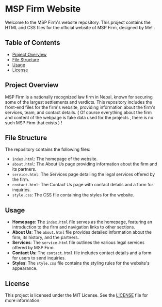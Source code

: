 # MSP Firm Website

Welcome to the MSP Firm's website repository. This project contains the HTML and CSS files for the official website of MSP Firm, designed by Me! . 

## Table of Contents

- [Project Overview](#project-overview)
- [File Structure](#file-structure)
- [Usage](#usage)
- [License](#license)

## Project Overview

MSP Firm is a nationally recognized law firm in Nepal, known for securing some of the largest settlements and verdicts. This repository includes the front-end files for the firm's website, providing information about the firm's services, team, and contact details. ( Of course everything about the firm and content of the webpage is fake data used for the projects , there is no such MSP Firm that exists ) !

## File Structure

The repository contains the following files:

- `index.html`: The homepage of the website.
- `about.html`: The About Us page providing information about the firm and its partners.
- `service.html`: The Services page detailing the legal services offered by the firm.
- `contact.html`: The Contact Us page with contact details and a form for inquiries.
- `style.css`: The CSS file containing the styles for the website.

## Usage

- **Homepage**: The `index.html` file serves as the homepage, featuring an introduction to the firm and navigation links to other sections.
- **About Us**: The `about.html` file provides detailed information about the firm, its history, and the partners.
- **Services**: The `service.html` file outlines the various legal services offered by MSP Firm.
- **Contact Us**: The `contact.html` file includes contact details and a form for users to send inquiries.
- **Styles**: The `style.css` file contains the styling rules for the website's appearance.

## License

This project is licensed under the MIT License. See the [LICENSE](LICENSE) file for more information.

